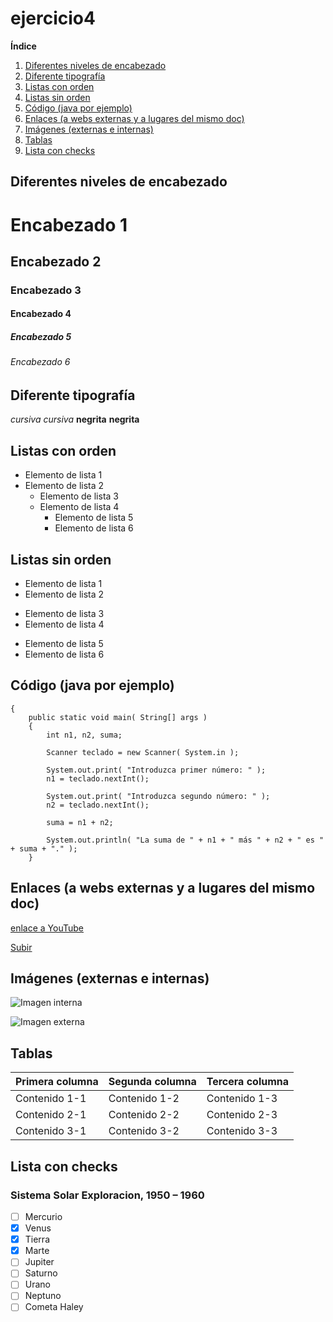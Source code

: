 # ejercicio4
<a name="top"></a>
**Índice**   
1. [Diferentes niveles de encabezado](#id1)
2. [Diferente tipografía](#id2)
3. [Listas con orden](#id3)
4. [Listas sin orden](#id4)
5. [Código (java por ejemplo)](#id5)
6. [Enlaces (a webs externas y a lugares del mismo doc)](#id6)
7. [Imágenes (externas e internas)](#id7)
8. [Tablas](#id8)
9. [Lista con checks](#id9)
## Diferentes niveles de encabezado<a name="id1"></a>
# Encabezado 1
## Encabezado 2
### Encabezado 3
#### Encabezado 4
##### Encabezado 5
###### Encabezado 6
## Diferente tipografía<a name="id2"></a>
*cursiva*
_cursiva_
**negrita**
__negrita__
## Listas con orden<a name="id3"></a>
- Elemento de lista 1
- Elemento de lista 2
    - Elemento de lista 3
    - Elemento de lista 4
        - Elemento de lista 5
        - Elemento de lista 6
## Listas sin orden<a name="id4"></a>
- Elemento de lista 1
- Elemento de lista 2
* Elemento de lista 3
* Elemento de lista 4
+ Elemento de lista 5
+ Elemento de lista 6
## Código (java por ejemplo)<a name="id5"></a>
```public class SumaNumeros
{
    public static void main( String[] args )
    {
        int n1, n2, suma;

        Scanner teclado = new Scanner( System.in );

        System.out.print( "Introduzca primer número: " );
        n1 = teclado.nextInt();

        System.out.print( "Introduzca segundo número: " );
        n2 = teclado.nextInt();

        suma = n1 + n2;

        System.out.println( "La suma de " + n1 + " más " + n2 + " es " + suma + "." );
    }
```
    
## Enlaces (a webs externas y a lugares del mismo doc)<a name="id6"></a>
[enlace a YouTube](https://www.youtube.com/)


[Subir](#top)
## Imágenes (externas e internas)<a name="id7"></a>
![Imagen interna](git.png)

![Imagen externa](https://picsum.photos/800/600)

## Tablas<a name="id8"></a>
| Primera columna | Segunda columna | Tercera columna |
| -- | -- | -- |
| Contenido 1-1 | Contenido 1-2 | Contenido 1-3 |
| Contenido 2-1 | Contenido 2-2 | Contenido 2-3 |
| Contenido 3-1 | Contenido 3-2 | Contenido 3-3 |
## Lista con checks<a name="id9"></a>
### Sistema Solar Exploracion, 1950 – 1960

- [ ] Mercurio
- [x] Venus
- [x] Tierra 
- [x] Marte
- [ ] Jupiter
- [ ] Saturno
- [ ] Urano
- [ ] Neptuno
- [ ] Cometa Haley
